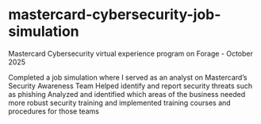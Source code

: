 # mastercard-cybersecurity-job-simulation
Mastercard Cybersecurity virtual experience program on Forage - October 2025

Completed a job simulation where I served as an analyst on Mastercard’s Security Awareness Team 
Helped identify and report security threats such as phishing 
Analyzed and identified which areas of the business needed more robust security training and implemented training courses and procedures for those teams
